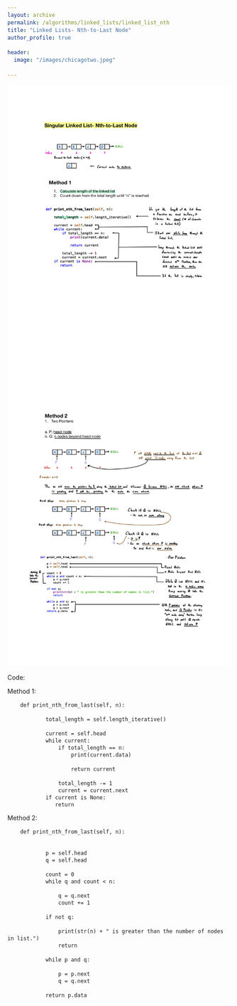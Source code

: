 ```yaml
---
layout: archive
permalink: /algorithms/linked_lists/linked_list_nth
title: "Linked Lists- Nth-to-Last Node"
author_profile: true

header:
  image: "/images/chicagotwo.jpeg"
  
---
```


![inserting an Image](/images/Linked_Lists/nth/Page1.jpg)
![inserting an Image](/images/Linked_Lists/nth/Page2.jpg)

Code:

Method 1:

        def print_nth_from_last(self, n):

                total_length = self.length_iterative()

                current = self.head 
                while current:
                    if total_length == n:
                        print(current.data)

                        return current

                    total_length -= 1
                    current = current.next
                if current is None:
                   return

Method 2:

        def print_nth_from_last(self, n):


                p = self.head
                q = self.head

                count = 0
                while q and count < n:

                    q = q.next
                    count += 1

                if not q:

                    print(str(n) + " is greater than the number of nodes in list.")
                    return

                while p and q:

                    p = p.next
                    q = q.next

                return p.data


